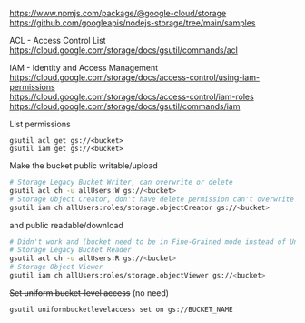 https://www.npmjs.com/package/@google-cloud/storage \
https://github.com/googleapis/nodejs-storage/tree/main/samples

ACL - Access Control List\
https://cloud.google.com/storage/docs/gsutil/commands/acl

IAM - Identity and Access Management\
https://cloud.google.com/storage/docs/access-control/using-iam-permissions \
https://cloud.google.com/storage/docs/access-control/iam-roles \
https://cloud.google.com/storage/docs/gsutil/commands/iam

List permissions
```
gsutil acl get gs://<bucket>
gsutil iam get gs://<bucket>
```

Make the bucket public writable/upload
```sh
# Storage Legacy Bucket Writer, can overwrite or delete
gsutil acl ch -u allUsers:W gs://<bucket>
# Storage Object Creator, don't have delete permission can't overwrite
gsutil iam ch allUsers:roles/storage.objectCreator gs://<bucket>
```

and public readable/download
```sh
# Didn't work and (bucket need to be in Fine-Grained mode instead of Uniform to run this cmd?)
# Storage Legacy Bucket Reader
gsutil acl ch -u allUsers:R gs://<bucket>
# Storage Object Viewer
gsutil iam ch allUsers:roles/storage.objectViewer gs://<bucket>
```

~~Set uniform bucket-level access~~ (no need)
```
gsutil uniformbucketlevelaccess set on gs://BUCKET_NAME
```
